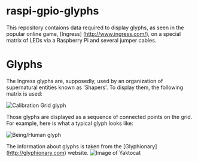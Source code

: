 # raspi-gpio-glyphs
This repository contaions data required to display glyphs, as seen in the popular online game, [Ingress] (http://www.ingress.com/), on a special matrix of LEDs via a Raspberry Pi and several jumper cables.
# Glyphs
The Ingress glyphs are, supposedly, used by an organization of supernatural entities known as 'Shapers'. To display them, the following matrix is used:

![Calibration Grid glyph](https://github.com/danya02/raspi-gpio-glyphs/glyph-raster/Calibration-Grid.png)

Those glyphs are displayed as a sequence of connected points on the grid. For example, here is what a typical glyph looks like:

![Being/Human glyph](https://github.com/danya02/raspi-gpio-glyphs/glyph-raster/Being-Human.png)

The information about glyphs is taken from the [Glyphionary] (http://glyphionary.com) website.
![Image of Yaktocat](https://octodex.github.com/images/yaktocat.png)
